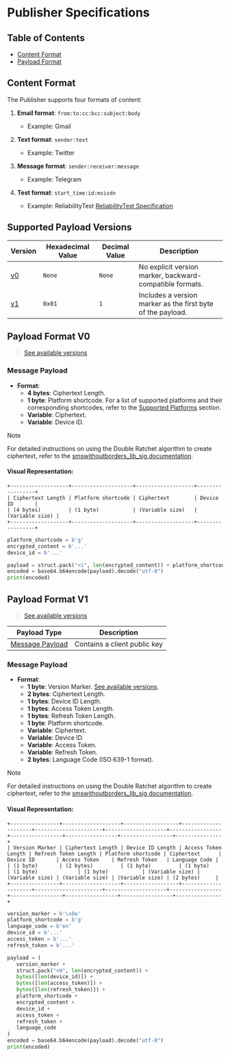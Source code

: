 # Publisher Specifications

## Table of Contents

- [Content Format](#content-format)
- [Payload Format](#payload-format)

## Content Format

The Publisher supports four formats of content:

1. **Email format**: `from:to:cc:bcc:subject:body`

   - Example: Gmail

2. **Text format**: `sender:text`

   - Example: Twitter

3. **Message format**: `sender:receiver:message`

   - Example: Telegram

4. **Test format**: `start_time:id:msisdn`

   - Example: ReliabilityTest
[ReliabilityTest Specification](/docs/reliability_test.md) 

## Supported Payload Versions

| **Version**              | **Hexadecimal Value** | **Decimal Value** | **Description**                                             |
| ------------------------ | --------------------- | ----------------- | ----------------------------------------------------------- |
| [v0](#payload-format-v0) | `None`                | `None`            | No explicit version marker, backward-compatible formats.    |
| [v1](#payload-format-v1) | `0x01`                | `1`               | Includes a version marker as the first byte of the payload. |

## Payload Format V0

> [See available versions](#supported-payload-versions)

### Message Payload

- **Format**:
  - **4 bytes**: Ciphertext Length.
  - **1 byte**: Platform shortcode. For a list of supported platforms and their corresponding shortcodes, refer to the [Supported Platforms](/docs/grpc.md#supported-platforms) section.
  - **Variable**: Ciphertext.
  - **Variable**: Device ID.

> [!NOTE]
>
> For detailed instructions on using the Double Ratchet algorithm to create ciphertext, refer to the [smswithoutborders_lib_sig documentation](https://github.com/smswithoutborders/lib_signal_double_ratchet_python?tab=readme-ov-file#double-ratchet-implementations).

#### Visual Representation:

```plaintext
+-------------------+--------------------+-------------------+-----------------+
| Ciphertext Length | Platform shortcode | Ciphertext        | Device ID       |
| (4 bytes)         | (1 byte)           | (Variable size)   | (Variable size) |
+-------------------+--------------------+-------------------+-----------------+
```

```python
platform_shortcode = b'g'
encrypted_content = b'...'
device_id = b'...'

payload = struct.pack("<i", len(encrypted_content)) + platform_shortcode + encrypted_content + device_id
encoded = base64.b64encode(payload).decode("utf-8")
print(encoded)
```

## Payload Format V1

> [See available versions](#supported-payload-versions)

| **Payload Type**                    | **Description**              |
| ----------------------------------- | ---------------------------- |
| [Message Payload](#message-payload) | Contains a client public key |

### Message Payload

- **Format**:
  - **1 byte**: Version Marker. [See available versions](#supported-payload-versions).
  - **2 bytes**: Ciphertext Length.
  - **1 bytes**: Device ID Length.
  - **1 bytes**: Access Token Length.
  - **1 bytes**: Refresh Token Length.
  - **1 byte**: Platform shortcode.
  - **Variable**: Ciphertext.
  - **Variable**: Device ID.
  - **Variable**: Access Token.
  - **Variable**: Refresh Token.
  - **2 bytes**: Language Code (ISO 639-1 format).

> [!NOTE]
>
> For detailed instructions on using the Double Ratchet algorithm to create ciphertext, refer to the [smswithoutborders_lib_sig documentation](https://github.com/smswithoutborders/lib_signal_double_ratchet_python?tab=readme-ov-file#double-ratchet-implementations).

#### Visual Representation:

```plaintext
+----------------+-------------------+------------------+---------------------+----------------------+--------------------+-----------------+-----------------+-----------------+-----------------+---------------+
| Version Marker | Ciphertext Length | Device ID Length | Access Token Length | Refresh Token Length | Platform shortcode | Ciphertext      | Device ID       | Access Token    | Refresh Token   | Language Code |
| (1 byte)       | (2 bytes)         | (1 byte)         | (1 byte)            | (1 byte)             | (1 byte)           | (Variable size) | (Variable size) | (Variable size) | (Variable size) | (2 bytes)     |
+----------------+-------------------+------------------+---------------------+----------------------+--------------------+-----------------+-----------------+-----------------+-----------------+---------------+
```

```python
version_marker = b'\x0a'
platform_shortcode = b'g'
language_code = b'en'
device_id = b'...'
access_token = b'...'
refresh_token = b'...'

payload = (
   version_marker +
   struct.pack("<H", len(encrypted_content)) +
   bytes([len(device_id)]) +
   bytes([len(access_token)]) +
   bytes([len(refresh_token)]) +
   platform_shortcode +
   encrypted_content +
   device_id +
   access_token +
   refresh_token +
   language_code
)
encoded = base64.b64encode(payload).decode("utf-8")
print(encoded)
```
